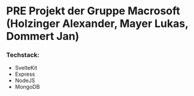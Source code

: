 # PRE Projekt der Gruppe Macrosoft (Holzinger Alexander, Mayer Lukas, Dommert Jan)
### Techstack:
- SvelteKit
- Express
- NodeJS
- MongoDB
